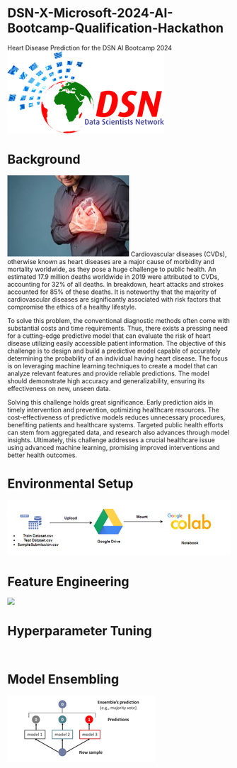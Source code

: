 # DSN-X-Microsoft-2024-AI-Bootcamp-Qualification-Hackathon
Heart Disease Prediction for the DSN AI Bootcamp 2024
![](dsn.png)

# Background
![](heart_disease.jpg)
Cardiovascular diseases (CVDs), otherwise known as heart diseases are a major cause of morbidity and mortality worldwide, as they pose a huge challenge to public health. An estimated 17.9 million deaths worldwide in 2019 were attributed to CVDs, accounting for 32% of all deaths. In breakdown, heart attacks and strokes accounted for 85% of these deaths. It is noteworthy that the majority of cardiovascular diseases are significantly associated with risk factors that compromise the ethics of a healthy lifestyle. 

To solve this problem, the conventional diagnostic methods often come with substantial costs and time requirements. Thus, there exists a pressing need for a cutting-edge predictive model that can evaluate the risk of heart disease utilizing easily accessible patient information. The objective of this challenge is to design and build a predictive model capable of accurately determining the probability of an individual having heart disease. The focus is on leveraging machine learning techniques to create a model that can analyze relevant features and provide reliable predictions. The model should demonstrate high accuracy and generalizability, ensuring its effectiveness on new, unseen data.

Solving this challenge holds great significance. Early prediction aids in timely intervention and prevention, optimizing healthcare resources. The cost-effectiveness of predictive models reduces unnecessary procedures, benefiting patients and healthcare systems. Targeted public health efforts can stem from aggregated data, and research also advances through model insights. Ultimately, this challenge addresses a crucial healthcare issue using advanced machine learning, promising improved interventions and better health outcomes.


# Environmental Setup
![](setup.png)

# Feature Engineering
![](features,png)

# Hyperparameter Tuning
![]()

# Model Ensembling
![](ensembling.png)

